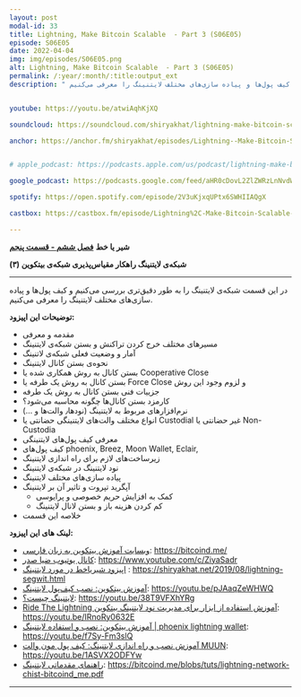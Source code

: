 ```yaml
---
layout: post
modal-id: 33
title: Lightning, Make Bitcoin Scalable  - Part 3 (S06E05)
episode: S06E05
date: 2022-04-04
img: img/episodes/S06E05.png
alt: Lightning, Make Bitcoin Scalable  - Part 3 (S06E05)
permalink: /:year/:month/:title:output_ext
description: " در این قسمت شبکه‌ی لایتنینگ را به طور دقیق‌تری بررسی می‌کنیم و کیف پول‌ها و پیاده سازی‌های مختلف لایتنینگ را معرفی می‌کنیم." 


youtube: https://youtu.be/atwiAqhKjXQ

soundcloud: https://soundcloud.com/shiryakhat/lightning-make-bitcoin-scalable-part-3-s06e05

anchor: https://anchor.fm/shiryakhat/episodes/Lightning--Make-Bitcoin-Scalable---Part-3---------S06E05-e1h90q8


# apple_podcast: https://podcasts.apple.com/us/podcast/lightning-make-bitcoin-scalable-again-part-2-%D8%B4%D8%A8%DA%A9%D9%87-%D9%84%D8%A7%DB%8C%D8%AA%D9%86%DB%8C%D9%86%DA%AF/id1221206951?i=1000551241668

google_podcast: https://podcasts.google.com/feed/aHR0cDovL2ZlZWRzLnNvdW5kY2xvdWQuY29tL3VzZXJzL3NvdW5kY2xvdWQ6dXNlcnM6MjYyMzE4MTEzL3NvdW5kcy5yc3M/episode/OTgwYWJhZGEtNzliNC00MmRiLTllZDktYjBkMWJmOGU2YWMz?sa=X&ved=0CAUQkfYCahcKEwjojef4qJn3AhUAAAAAHQAAAAAQAQ

spotify: https://open.spotify.com/episode/2V3uKjxqUPtx6SWHIIAQgX

castbox: https://castbox.fm/episode/Lightning%2C-Make-Bitcoin-Scalable---Part-3---شبکه‌-لایتنینگ-مقیاس‌پذیری-بیتکوین-بخش-۳-(S06E05)-id2539522-id486513898

---
```


**شیر یا خط**
**[فصل ششم - قسمت پنجم](https://shiryakhat.net/2022/04/Lightning-Make-Bitcoin-Scalable-3.html)**

**شبکه‌ی لایتنینگ راهکار مقیاس‌پذیری شبکه‌ی بیتکوین (۳)**

-------------------------------------------------------
در این قسمت شبکه‌ی لایتنینگ را به طور دقیق‌تری بررسی می‌کنیم و کیف پول‌ها و پیاده سازی‌های مختلف لایتنینگ را معرفی می‌کنیم.


**توضیحات این اپیزود:**


* مقدمه و معرفی
* مسیرهای مختلف خرج کردن تراکنش و بستن شبکه‌ی لایتنینگ
* آمار و وضعیت فعلی شبکه‌ی لاتنینگ
* نحوه‌ی بستن کانال لایتنینگ
* بستن کانال به روش همکاری شده یا Cooperative Close
* بستن کانال به روش یک طرفه یا Force Close و لزوم وجود این روش
* جزییات فنی بستن کانال به روش یک طرفه
* کارمزد بستن کانال‌ها چگونه محاسبه می‌شود؟
* نرم‌افزارهای مربوط به لایتنینگ (نودها‌‌٫ والت‌ها و …)
*  انواع مختلف والت‌های لایتنینگی حضانتی یا Custodial غیر حضانتی یا Non-Custodia
* معرفی کیف پول‌های لایتنینگی 
*  کیف پول‌های ‌phoenix, Breez, Moon Wallet, Eclair, 
* زیرساخت‌های لازم برای راه‌ اندازی لایتنینگ
* نود لایتنینگ در شبکه‌ی لایتنینگ
* پیاده سازی‌های مختلف لایتنینگ
*  آپگرید تپروت و تاثير آن بر لایتنینگ
    * کمک به افزایش حریم خصوصی و پرایوسی 
    * کم کردن هزینه باز و بستن لانال لایتنینگ
* خلاصه این قسمت

**لینک های این اپیزود:**

* [وبسایت آموزش بیتکوین به زبان فارسی](https://bitcoind.me/): https://bitcoind.me/
* [کانال یوتیوب ضیا صدر](https://www.youtube.com/c/ZiyaSadr): https://www.youtube.com/c/ZiyaSadr
* [اپیزود شیریاخط در مورد لایتنینگ](https://shiryakhat.net/2019/08/lightning-segwit.html) : https://shiryakhat.net/2019/08/lightning-segwit.html
* [آموزش بیتکوین: نصب کیف‌پول لایتنینگ](https://youtu.be/pJAaqZeWHWQ): https://youtu.be/pJAaqZeWHWQ
* [لایتنینگ چیست؟](https://youtu.be/38T9VFXhYRg): https://youtu.be/38T9VFXhYRg
* [Ride The Lightning آموزش استفاده از ابزار برای مدیریت نود لایتنینگ بیتکوین](https://youtu.be/IRnoRy0632E): https://youtu.be/IRnoRy0632E
* [آموزش بیتکوین: نصب و استفاده لایتنینگ | phoenix lightning wallet](https://youtu.be/f7Sy-Fm3slQ): https://youtu.be/f7Sy-Fm3slQ
* [آموزش نصب و راه اندازی لایتنینگ: کیف پول مون والت MUUN](https://youtu.be/1ASVX2ODFYw): https://youtu.be/1ASVX2ODFYw
* [راهنمای مقدماتی لایتنینگ](https://bitcoind.me/blobs/tuts/lightning-network-chist-bitcoind_me.pdf): https://bitcoind.me/blobs/tuts/lightning-network-chist-bitcoind_me.pdf

-----------------------------------------------------------------------
